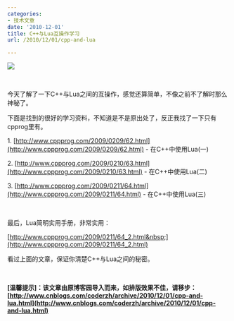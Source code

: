 ```yaml
---
categories:
- 技术文章
date: '2010-12-01'
title: C++与Lua互操作学习
url: /2010/12/01/cpp-and-lua

---
```



![](http://www.lua.org/images/lua.gif)

&nbsp;

今天了解了一下C++与Lua之间的互操作，感觉还算简单，不像之前不了解时那么神秘了。 

下面是找到的很好的学习资料，不知道是不是原出处了，反正我找了一下只有cpprog里有。 
&nbsp;

1.&nbsp;[http://www.cppprog.com/2009/0209/62.html](http://www.cppprog.com/2009/0209/62.html) - 在C++中使用Lua(一)

2.&nbsp;[http://www.cppprog.com/2009/0210/63.html](http://www.cppprog.com/2009/0210/63.html) - 在C++中使用Lua(二) 

3.&nbsp;[http://www.cppprog.com/2009/0211/64.html](http://www.cppprog.com/2009/0211/64.html) - 在C++中使用Lua(三)

&nbsp;

最后，Lua简明实用手册，非常实用：
  
[http://www.cppprog.com/2009/0211/64_2.html&nbsp;](http://www.cppprog.com/2009/0211/64_2.html)

看过上面的文章，保证你清楚C++与Lua之间的秘密。 

&nbsp;

**[温馨提示]：该文章由原博客园导入而来，如排版效果不佳，请移步：[http://www.cnblogs.com/coderzh/archive/2010/12/01/cpp-and-lua.html](http://www.cnblogs.com/coderzh/archive/2010/12/01/cpp-and-lua.html)**